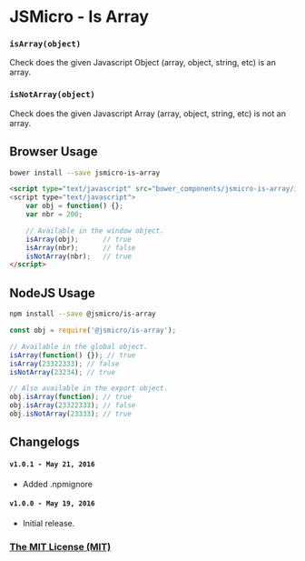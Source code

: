 # JSMicro - Is Array

### **`isArray(object)`**

Check does the given Javascript Object (array, object, string, etc) is an array.

### **`isNotArray(object)`**

Check does the given Javascript Array (array, object, string, etc) is not an array.

## Browser Usage

```bash
bower install --save jsmicro-is-array
```

```html
<script type="text/javascript" src="bower_components/jsmicro-is-array/index.js">
<script type="text/javascript">
    var obj = function() {};
    var nbr = 200;

    // Available in the window object.
    isArray(obj);      // true
    isArray(nbr);      // false
    isNotArray(nbr);   // true
</script>
```

## NodeJS Usage

```bash
npm install --save @jsmicro/is-array
```

```js
const obj = require('@jsmicro/is-array');

// Available in the global object.
isArray(function() {}); // true
isArray(23322333); // false
isNotArray(23234); // true

// Also available in the export object.
obj.isArray(function); // true
obj.isArray(23322333); // false
obj.isNotArray(23333); // true
```

## Changelogs

#### **`v1.0.1 - May 21, 2016`**

* Added .npmignore

#### **`v1.0.0 - May 19, 2016`**

* Initial release.

### [The MIT License (MIT)](https://mahdaen.mit-license.org/)
